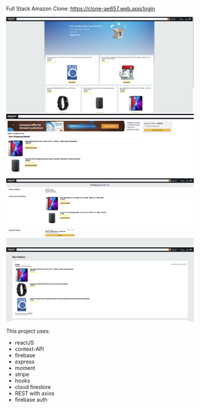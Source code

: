 Full Stack Amazon Clone: https://clone-ae657.web.app/login

![Homepage](./images/homePage.png)
![Basket](./images/basket.png)
![Checkout](./images/checkout.png)
![Previous Orders](./images/previousOrders.png)


This project uses: 
- reactJS
- context-API
- firebase
- express
- moment
- stripe
- hooks
- cloud firestore
- REST with axios
- firebase auth
